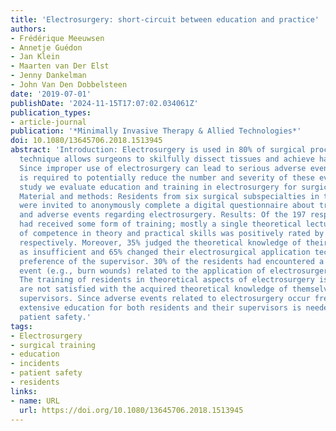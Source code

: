 ```yaml
---
title: 'Electrosurgery: short-circuit between education and practice'
authors:
- Frédérique Meeuwsen
- Annetje Guédon
- Jan Klein
- Maarten van Der Elst
- Jenny Dankelman
- John Van Den Dobbelsteen
date: '2019-07-01'
publishDate: '2024-11-15T17:07:02.034061Z'
publication_types:
- article-journal
publication: '*Minimally Invasive Therapy & Allied Technologies*'
doi: 10.1080/13645706.2018.1513945
abstract: 'Introduction: Electrosurgery is used in 80% of surgical procedures. The
  technique allows surgeons to skilfully dissect tissues and achieve haemostasis.
  Since improper use of electrosurgery can lead to serious adverse events, training
  is required to potentially reduce the number and severity of these events. In this
  study we evaluate education and training in electrosurgery for surgical residents.
  Material and methods: Residents from six surgical subspecialties in the Netherlands
  were invited to anonymously complete a digital questionnaire about training, supervision
  and adverse events regarding electrosurgery. Results: Of the 197 respondents, 69%
  had received some form of training; mostly a single theoretical lecture. The feeling
  of competence in theory and practical skills was positively rated by 39% and 71%,
  respectively. Moreover, 35% judged the theoretical knowledge of their supervisors
  as insufficient and 65% changed their electrosurgical application technique to the
  preference of the supervisor. 30% of the residents had encountered a serious adverse
  event (e.g., burn wounds) related to the application of electrosurgery. Conclusions:
  The training of residents in theoretical aspects of electrosurgery is limited. Residents
  are not satisfied with the acquired theoretical knowledge of themselves and of their
  supervisors. Since adverse events related to electrosurgery occur frequently, more
  extensive education for both residents and their supervisors is needed to enhance
  patient safety.'
tags:
- Electrosurgery
- surgical training
- education
- incidents
- patient safety
- residents
links:
- name: URL
  url: https://doi.org/10.1080/13645706.2018.1513945
---
```

